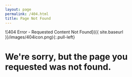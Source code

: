```yaml
---
layout: page
permalink: /404.html
title: Page Not Found
---
```


![404 Error - Requested Content Not Found]({{ site.baseurl }}/images/404icon.png){:.pull-left}
# We're sorry, but the page you requested was not found.